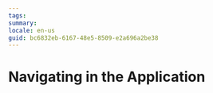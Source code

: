 ```yaml
---
tags: 
summary: 
locale: en-us
guid: bc6832eb-6167-48e5-8509-e2a696a2be38
---
```


# Navigating in the Application
